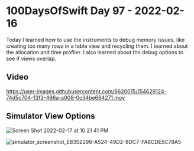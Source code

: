# 100DaysOfSwift Day 97 - 2022-02-16

Today I learned how to use the instruments to debug memory issues, like creating too many rows in a table view and recycling them.  I learned about the allocation and time profiler.  I also learned about the debug options to see if views overlap.

## Video

https://user-images.githubusercontent.com/9620015/154629124-74d5c704-13f3-496a-a008-0c34be684271.mov

## Simulator View Options

![Screen Shot 2022-02-17 at 10 21 41 PM](https://user-images.githubusercontent.com/9620015/154629029-3e7261cc-d7da-4b97-992b-ac5ee635bd53.png)

![simulator_screenshot_E8352296-A524-49D2-8DC7-FA8CDE5C78A5](https://user-images.githubusercontent.com/9620015/154629086-be63679d-c51b-4aee-95b0-d9fa881c85cf.png)
